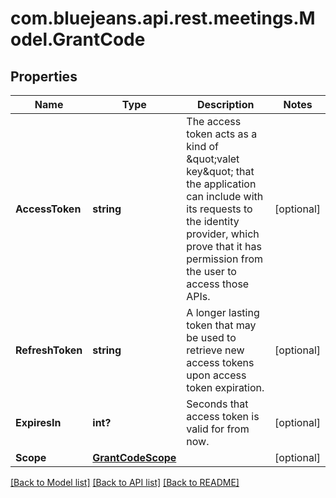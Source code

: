 # com.bluejeans.api.rest.meetings.Model.GrantCode
## Properties

Name | Type | Description | Notes
------------ | ------------- | ------------- | -------------
**AccessToken** | **string** | The access token acts as a kind of \&quot;valet key\&quot; that the application can include with its requests to the identity provider, which prove that it has permission from the user to access those APIs. | [optional] 
**RefreshToken** | **string** | A longer lasting token that may be used to retrieve new access tokens upon access token expiration. | [optional] 
**ExpiresIn** | **int?** | Seconds that access token is valid for from now. | [optional] 
**Scope** | [**GrantCodeScope**](GrantCodeScope.md) |  | [optional] 

[[Back to Model list]](../README.md#documentation-for-models) [[Back to API list]](../README.md#documentation-for-api-endpoints) [[Back to README]](../README.md)

